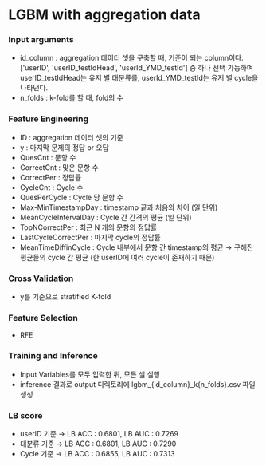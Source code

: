 # LGBM with aggregation data
### Input arguments
- id_column : aggregation 데이터 셋을 구축할 때, 기준이 되는 column이다. ['userID', 'userID_testIdHead', 'userId_YMD_testId'] 중 하나 선택 가능하며 userID_testIdHead는 유저 별 대분류를, userId_YMD_testId는 유저 별 cycle을 나타낸다.
- n_folds : k-fold를 할 때, fold의 수

### Feature Engineering
- ID : aggregation 데이터 셋의 기준
- y : 마지막 문제의 정답 or 오답
- QuesCnt : 문항 수
- CorrectCnt : 맞은 문항 수
- CorrectPer : 정답률
- CycleCnt : Cycle 수
- QuesPerCycle : Cycle 당 문항 수
- Max-MinTimestampDay : timestamp 끝과 처음의 차이 (일 단위)
- MeanCycleIntervalDay : Cycle 간 간격의 평균 (일 단위)
- TopNCorrectPer : 최근 N 개의 문항의 정답률
- LastCycleCorrectPer : 마지막 cycle의 정답률
- MeanTimeDiffinCycle : Cycle 내부에서 문항 간 timestamp의 평균 → 구해진 평균들의 cycle 간 평균 (한 userID에 여러 cycle이 존재하기 때문)

### Cross Validation
- y를 기준으로 stratified K-fold 

### Feature Selection
- RFE

### Training and Inference
- Input Variables를 모두 입력한 뒤, 모든 셀 실행
- inference 결과로 output 디렉토리에 lgbm_{id_column}_k{n_folds}.csv 파일 생성 

### LB score
- userID 기준 → LB ACC : 0.6801, LB AUC : 0.7269 
- 대분류 기준 → LB ACC : 0.6801, LB AUC : 0.7290
- Cycle 기준 → LB ACC : 0.6855, LB AUC : 0.7313 